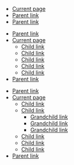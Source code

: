 <div class="grid-row grid-gap">
  <div class="tablet:grid-col-4"><nav aria-label="Secondary navigation,">
  <ul class="usa-sidenav">
    <li class="usa-sidenav__item">
    <a href="javascript:void(0);" class="usa-current">Current page</a>
  </li><li class="usa-sidenav__item">
    <a href="javascript:void(0);">Parent link</a>
  </li><li class="usa-sidenav__item">
    <a href="javascript:void(0);">Parent link</a>
  </li>
  </ul>
</nav>
</div>
  <div class="tablet:grid-col-4"><nav aria-label="Secondary navigation,,">
  <ul class="usa-sidenav">
    <li class="usa-sidenav__item">
    <a href="javascript:void(0);">Parent link</a>
  </li><li class="usa-sidenav__item">
    <a href="javascript:void(0);" class="usa-current">Current page</a><ul class="usa-sidenav__sublist">
      <li class="usa-sidenav__item">
    <a href="javascript:void(0);">Child link</a>
  </li><li class="usa-sidenav__item">
    <a href="javascript:void(0);">Child link</a>
  </li><li class="usa-sidenav__item">
    <a href="javascript:void(0);">Child link</a>
  </li><li class="usa-sidenav__item">
    <a href="javascript:void(0);">Child link</a>
  </li><li class="usa-sidenav__item">
    <a href="javascript:void(0);" class="usa-current">Child link</a>
  </li>
    </ul>
  </li><li class="usa-sidenav__item">
    <a href="javascript:void(0);">Parent link</a>
  </li>
  </ul>
</nav>
</div>
  <div class="tablet:grid-col-4"><nav aria-label="Secondary navigation,,,">
  <ul class="usa-sidenav">
    <li class="usa-sidenav__item">
    <a href="javascript:void(0);">Parent link</a>
  </li><li class="usa-sidenav__item">
    <a href="javascript:void(0);" class="usa-current">Current page</a><ul class="usa-sidenav__sublist">
      <li class="usa-sidenav__item">
    <a href="javascript:void(0);">Child link</a>
  </li><li class="usa-sidenav__item">
    <a href="javascript:void(0);">Child link</a><ul class="usa-sidenav__sublist">
      <li class="usa-sidenav__item">
    <a href="javascript:void(0);">Grandchild link</a>
  </li><li class="usa-sidenav__item">
    <a href="javascript:void(0);">Grandchild link</a>
  </li><li class="usa-sidenav__item">
    <a href="javascript:void(0);" class="usa-current">Grandchild link</a>
  </li>
    </ul>
  </li><li class="usa-sidenav__item">
    <a href="javascript:void(0);">Child link</a>
  </li><li class="usa-sidenav__item">
    <a href="javascript:void(0);">Child link</a>
  </li><li class="usa-sidenav__item">
    <a href="javascript:void(0);">Child link</a>
  </li>
    </ul>
  </li><li class="usa-sidenav__item">
    <a href="javascript:void(0);">Parent link</a>
  </li>
  </ul>
</nav>
</div>
</div>